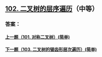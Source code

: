 ## [102. 二叉树的层序遍历](https://leetcode-cn.com/problems/merge-two-sorted-lists/)（中等）





### 答案：



#### [上一题（101. 对称二叉树）(简单)](https://github.com/sdwwld/leetCode/blob/master/src/main/java/com/wld/java/leetcode/leetCode0101.md)

#### [下一题（103. 二叉树的锯齿形层次遍历）(简单)](https://github.com/sdwwld/leetCode/blob/master/src/main/java/com/wld/java/leetcode/leetCode0103.md)